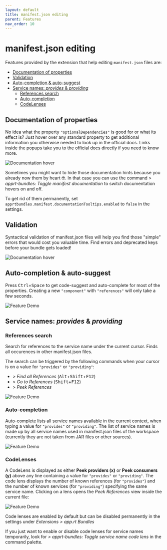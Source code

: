 ```yaml
---
layout: default
title: manifest.json editing
parent: Features
nav_order: 10
---
```

# manifest.json editing

Features provided by the extension that help editing `manifest.json` files are:

- [Documentation of properties](#documentation-of-properties)
- [Validation](#validation)
- [Auto-completion & auto-suggest](#auto-completion--auto-suggest)
- [Service names: _provides_ & _providing_](#service-names-provides--providing)
  - [References search](#references-search)
  - [Auto-completion](#auto-completion)
  - [CodeLenses](#codelenses)


## Documentation of properties

No idea what the property `"optionalDependencies"` is good for or what its effect is?
Just hover over any standard property to get additional information you otherwise needed to look up in the official docs.
Links inside the popups take you to the official docs directly if you need to know more.

![Documentation hover](../images/feature_manifest_doc.png)

Sometimes you might want to hide those documentation hints because you already now them by heart :nerd_face:.
In that case you can use the command *> apprt-bundles: Toggle manifest documentation* to switch documentation hovers on and off.

To get rid of them permanently, set `apprtbundles.manifest.documentationTooltips.enabled` to `false` in the settings.


## Validation

Syntactical validation of manifest.json files will help you find those "simple" errors that would cost you valuable time.
Find errors and deprecated keys before your bundle gets loaded!

![Documentation hover](../images/feature_manifest_validation.png)

## Auto-completion & auto-suggest

Press <kbd>Ctrl</kbd>+<kbd>Space</kbd> to get code-suggest and auto-complete for most of the properties.
Creating a new `"component"` with `"references"` will only take a few seconds.

![Feature Demo](../images/demo.gif)

## Service names: _provides_ & _providing_

### References search

Search for references to the service name under the current cursor.
Finds all occurences in other manifest.json files.

The search can be triggered by the following commands when your cursor is on a value for `"provides"` or `"providing"`:

* \> _Find all References_ (<kbd>Alt</kbd>+<kbd>Shift</kbd>+<kbd>F12</kbd>)
* \> _Go to References_ (<kbd>Shift</kbd>+<kbd>F12</kbd>)
* \> _Peek References_

![Feature Demo](../images/feature_servicename_references.gif)

### Auto-completion

Auto-complete lists all service names available in the current context, when typing a value for `"provides"` or `"providing"`.
The list of service names is made up by all service names used in manifest.json files of the workspace (currently they are not taken from JAR files or other sources).

![Feature Demo](../images/feature_servicename_completion.gif)

### CodeLenses

A CodeLens is displayed as either **Peek providers (x)** or **Peek consumers (y)** above any line containing a value for `"provides"` or `"providing"`.
The code lens displays the number of known references (for `"provides"`) and the number of known services (for `"providing"`) specifying the same service name.
Clicking on a lens opens the *Peek References* view inside the current file:

![Feature Demo](../images/feature_servicename_codelens.gif)

Code lenses are enabled by default but can be disabled permanently in the settings under _Extensions > app.rt Bundles_

If you just want to enable or disable code lenses for service names temporarily, look for *> apprt-bundles: Toggle service name code lens* in the command palette.

